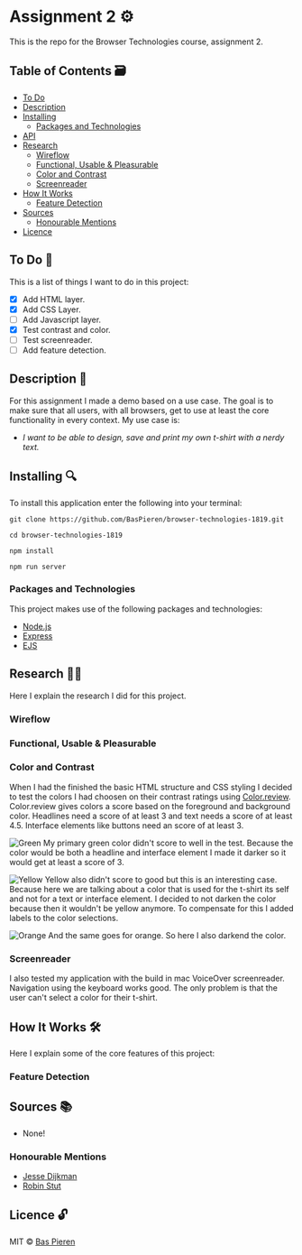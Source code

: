 # Assignment 2 ⚙️

This is the repo for the Browser Technologies course, assignment 2.

## Table of Contents 🗃
* [To Do](#to-do-)
* [Description](#description-)
* [Installing](#installing-)
  * [Packages and Technologies](#packages-and-technologies)
* [API](#api-)
* [Research](#research-)
  * [Wireflow](#wireflow)
  * [Functional, Usable & Pleasurable](#functional,-usable-&-pleasurable)
  * [Color and Contrast](#color-and-contrast)
  * [Screenreader](#screenreader)
* [How It Works](#how-it-works-)
  * [Feature Detection](#feature-detection)
* [Sources](#sources-)
  * [Honourable Mentions](#honourable-mentions)
* [Licence](#licence-)

## To Do 📌
This is a list of things I want to do in this project:

- [X] Add HTML layer.
- [X] Add CSS Layer.
- [ ] Add Javascript layer.
- [X] Test contrast and color.
- [ ] Test screenreader.
- [ ] Add feature detection.

## Description 📝
For this assignment I made a demo based on a use case. The goal is to make sure that all users, with all browsers, get to use at least the core functionality in every context. My use case is:

* *I want to be able to design, save and print my own t-shirt with a nerdy text.*

## Installing 🔍
To install this application enter the following into your terminal:
```
git clone https://github.com/BasPieren/browser-technologies-1819.git

cd browser-technologies-1819

npm install

npm run server
```

### Packages and Technologies
This project makes use of the following packages and technologies:

* [Node.js](https://nodejs.org/en/)
* [Express](https://expressjs.com/)
* [EJS](https://ejs.co/)

## Research 🕵🏻
Here I explain the research I did for this project.

### Wireflow

### Functional, Usable & Pleasurable

### Color and Contrast
When I had the finished the basic HTML structure and CSS styling I decided to test the colors I had choosen on their contrast ratings using [Color.review](https://color.review). Color.review gives colors a score based on the foreground and background color. Headlines need a score of at least 3 and text needs a score of at least 4.5. Interface elements like buttons need an score of at least 3.

![Green](https://i.imgur.com/ZhEb5QX.png)
My primary green color didn't score to well in the test. Because the color would be both a headline and interface element I made it darker so it would get at least a score of 3.

![Yellow](https://i.imgur.com/sfXGHIF.png)
Yellow also didn't score to good but this is an interesting case. Because here we are talking about a color that is used for the t-shirt its self and not for a text or interface element. I decided to not darken the color because then it wouldn't be yellow anymore. To compensate for this I added labels to the color selections.

![Orange](https://i.imgur.com/n0PLfE2.png)
And the same goes for orange. So here I also darkend the color.

### Screenreader
I also tested my application with the build in mac VoiceOver screenreader. Navigation using the keyboard works good. The only problem is that the user can't select a color for their t-shirt.

## How It Works 🛠️
Here I explain some of the core features of this project:

### Feature Detection

## Sources 📚

* None!

### Honourable Mentions

* [Jesse Dijkman](https://github.com/jesseDijkman1)
* [Robin Stut](https://github.com/robinstut)

## Licence 🔓
MIT © [Bas Pieren](https://github.com/BasPieren)
